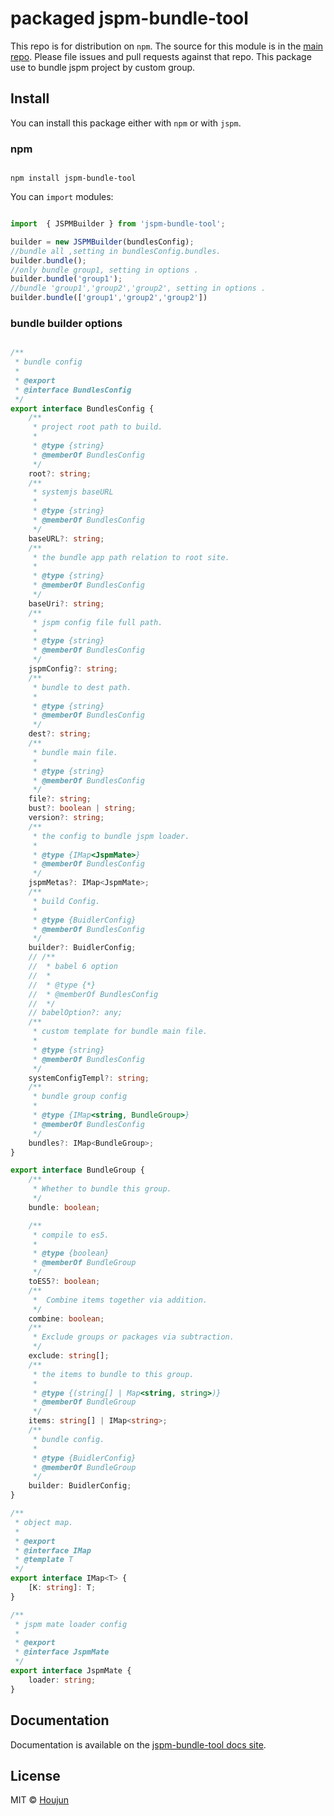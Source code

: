 # packaged jspm-bundle-tool

This repo is for distribution on `npm`. The source for this module is in the
[main repo](https://github.com/zhouhoujun/jspm-bundle-tool/src/mastert).
Please file issues and pull requests against that repo.
This package use to bundle jspm project by custom group. 

## Install

You can install this package either with `npm` or with `jspm`.

### npm

```shell

npm install jspm-bundle-tool

```

You can `import` modules:

```js

import  { JSPMBuilder } from 'jspm-bundle-tool';

builder = new JSPMBuilder(bundlesConfig);
//bundle all ,setting in bundlesConfig.bundles.
builder.bundle();
//only bundle group1, setting in options .
builder.bundle('group1');
//bundle 'group1','group2','group2', setting in options .
builder.bundle(['group1','group2','group2'])

```

### bundle builder options

```ts

/**
 * bundle config
 * 
 * @export
 * @interface BundlesConfig
 */
export interface BundlesConfig {
    /**
     * project root path to build.
     * 
     * @type {string}
     * @memberOf BundlesConfig
     */
    root?: string;
    /**
     * systemjs baseURL
     * 
     * @type {string}
     * @memberOf BundlesConfig
     */
    baseURL?: string;
    /**
     * the bundle app path relation to root site.
     * 
     * @type {string}
     * @memberOf BundlesConfig
     */
    baseUri?: string;
    /**
     * jspm config file full path.
     * 
     * @type {string}
     * @memberOf BundlesConfig
     */
    jspmConfig?: string;
    /**
     * bundle to dest path.
     * 
     * @type {string}
     * @memberOf BundlesConfig
     */
    dest?: string;
    /**
     * bundle main file.
     * 
     * @type {string}
     * @memberOf BundlesConfig
     */
    file?: string;
    bust?: boolean | string;
    version?: string;
    /**
     * the config to bundle jspm loader.
     * 
     * @type {IMap<JspmMate>}
     * @memberOf BundlesConfig
     */
    jspmMetas?: IMap<JspmMate>;
    /**
     * build Config.
     * 
     * @type {BuidlerConfig}
     * @memberOf BundlesConfig
     */
    builder?: BuidlerConfig;
    // /**
    //  * babel 6 option
    //  * 
    //  * @type {*}
    //  * @memberOf BundlesConfig
    //  */
    // babelOption?: any;
    /**
     * custom template for bundle main file.
     * 
     * @type {string}
     * @memberOf BundlesConfig
     */
    systemConfigTempl?: string;
    /**
     * bundle group config
     * 
     * @type {IMap<string, BundleGroup>}
     * @memberOf BundlesConfig
     */
    bundles?: IMap<BundleGroup>;
}

export interface BundleGroup {
    /**
     * Whether to bundle this group.
     */
    bundle: boolean;

    /**
     * compile to es5.
     * 
     * @type {boolean}
     * @memberOf BundleGroup
     */
    toES5?: boolean;
    /**
     *  Combine items together via addition.
     */
    combine: boolean;
    /**
     * Exclude groups or packages via subtraction.
     */
    exclude: string[];
    /**
     * the items to bundle to this group.
     * 
     * @type {(string[] | Map<string, string>)}
     * @memberOf BundleGroup
     */
    items: string[] | IMap<string>;
    /**
     * bundle config.
     * 
     * @type {BuidlerConfig}
     * @memberOf BundleGroup
     */
    builder: BuidlerConfig;
}

/**
 * object map. 
 * 
 * @export
 * @interface IMap
 * @template T
 */
export interface IMap<T> {
    [K: string]: T;
}

/**
 * jspm mate loader config
 * 
 * @export
 * @interface JspmMate
 */
export interface JspmMate {
    loader: string;
}

```

## Documentation

Documentation is available on the
[jspm-bundle-tool docs site](https://github.com/zhouhoujun/jspm-bundle-tool).

## License

MIT © [Houjun](https://github.com/zhouhoujun/)